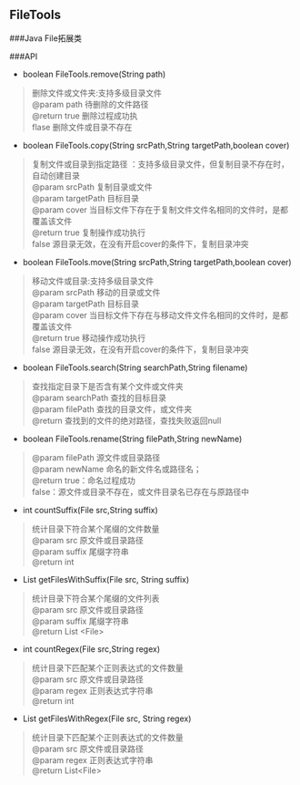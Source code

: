 ## FileTools  
###Java File拓展类  

###API  

* boolean FileTools.remove(String path)  
>删除文件或文件夹:支持多级目录文件    
@param path 待删除的文件路径  
@return true 删除过程成功执  
        flase 删除文件或目录不存在  


* boolean FileTools.copy(String srcPath,String targetPath,boolean cover)  
>复制文件或目录到指定路径 ：支持多级目录文件，但复制目录不存在时，自动创建目录  
@param srcPath  复制目录或文件  
@param targetPath  目标目录  
@param cover   当目标文件下存在于复制文件文件名相同的文件时，是都覆盖该文件  
@return true 复制操作成功执行  
        false 源目录无效，在没有开启cover的条件下，复制目录冲突  


* boolean FileTools.move(String srcPath,String targetPath,boolean cover)  
>移动文件或目录:支持多级目录文件  
@param srcPath  移动的目录或文件  
@param targetPath  目标目录  
@param cover   当目标文件下存在与移动文件文件名相同的文件时，是都覆盖该文件  
@return true 移动操作成功执行  
        false 源目录无效，在没有开启cover的条件下，复制目录冲突  

* boolean FileTools.search(String searchPath,String filename)  
>查找指定目录下是否含有某个文件或文件夹  
@param searchPath 查找的目标目录  
@param filePath   查找的目录文件，或文件夹  
@return  查找到的文件的绝对路径，查找失败返回null  

* boolean FileTools.rename(String filePath,String newName)  
>@param filePath 源文件或目录路径  
@param newName 命名的新文件名或路径名；  
@return true：命名过程成功  
        false：源文件或目录不存在，或文件目录名已存在与原路径中    

* int countSuffix(File src,String suffix)  
>统计目录下符合某个尾缀的文件数量  
@param src  原文件或目录路径  
@param suffix  尾缀字符串  
@return  int  


* List<File> getFilesWithSuffix(File src, String suffix)
>统计目录下符合某个尾缀的文件列表  
@param src  原文件或目录路径  
@param suffix 尾缀字符串  
@return List &lt;File&gt;  

* int countRegex(File src,String regex)  
>统计目录下匹配某个正则表达式的文件数量  
@param src  原文件或目录路径  
@param regex  正则表达式字符串  
@return int   
     
* List<File> getFilesWithRegex(File src, String regex)  
>统计目录下匹配某个正则表达式的文件数量  
@param src  原文件或目录路径  
@param regex  正则表达式字符串  
@return  List&lt;File&gt;  